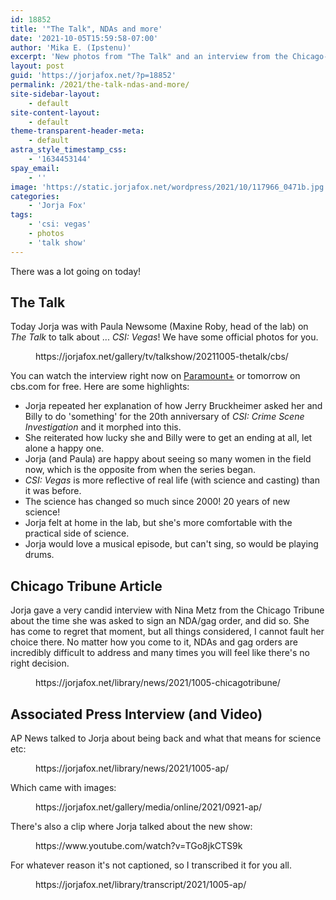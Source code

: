 ```yaml
---
id: 18852
title: '"The Talk", NDAs and more'
date: '2021-10-05T15:59:58-07:00'
author: 'Mika E. (Ipstenu)'
excerpt: 'New photos from "The Talk" and an interview from the Chicago-Tribune.'
layout: post
guid: 'https://jorjafox.net/?p=18852'
permalink: /2021/the-talk-ndas-and-more/
site-sidebar-layout:
    - default
site-content-layout:
    - default
theme-transparent-header-meta:
    - default
astra_style_timestamp_css:
    - '1634453144'
spay_email:
    - ''
image: 'https://static.jorjafox.net/wordpress/2021/10/117966_0471b.jpg'
categories:
    - 'Jorja Fox'
tags:
    - 'csi: vegas'
    - photos
    - 'talk show'
---
```


There was a lot going on today!

<h2>The Talk</h2>

Today Jorja was with Paula Newsome (Maxine Roby, head of the lab) on <em>The Talk</em> to talk about ... <em>CSI: Vegas</em>! We have some official photos for you.

<figure class="wp-block-embed is-type-wp-embed is-provider-official-photos-cbs-fans-of-lefox-gallery wp-block-embed-official-photos-cbs-fans-of-lefox-gallery"><div class="wp-block-embed__wrapper">
https://jorjafox.net/gallery/tv/talkshow/20211005-thetalk/cbs/
</div></figure>

You can watch the interview right now on <a href="https://paramountplus.qflm.net/c/1242493/1154423/3065">Paramount+</a> or tomorrow on cbs.com for free. Here are some highlights:

<ul><li>Jorja repeated her explanation of how Jerry Bruckheimer asked her and Billy to do 'something' for the 20th anniversary of <em>CSI: Crime Scene Investigation</em> and it morphed into this.</li><li>She reiterated how lucky she and Billy were to get an ending at all, let alone a happy one.</li><li>Jorja (and Paula) are happy about seeing so many women in the field now, which is the opposite from when the series began.</li><li><em>CSI: Vegas</em> is more reflective of real life (with science and casting) than it was before.</li><li>The science has changed so much since 2000! 20 years of new science!</li><li>Jorja felt at home in the lab, but she's more comfortable with the practical side of science.</li><li>Jorja would love a musical episode, but can't sing, so would be playing drums.</li></ul>

<h2>Chicago Tribune Article</h2>

Jorja gave a very candid interview with Nina Metz from the Chicago Tribune about the time she was asked to sign an NDA/gag order, and did so. She has come to regret that moment, but all things considered, I cannot fault her choice there. No matter how you come to it, NDAs and gag orders are incredibly difficult to address and many times you will feel like there's no right decision.

<figure class="wp-block-embed is-type-wp-embed is-provider-fans-of-lefox-library wp-block-embed-fans-of-lefox-library"><div class="wp-block-embed__wrapper">
https://jorjafox.net/library/news/2021/1005-chicagotribune/
</div></figure>

<h2>Associated Press Interview (and Video)</h2>

AP News talked to Jorja about being back and what that means for science etc:

<figure class="wp-block-embed is-type-wp-embed is-provider-fans-of-lefox-library wp-block-embed-fans-of-lefox-library"><div class="wp-block-embed__wrapper">
https://jorjafox.net/library/news/2021/1005-ap/
</div></figure>

Which came with images:

<figure class="wp-block-embed is-type-wp-embed is-provider-associated-press-fans-of-lefox-gallery wp-block-embed-associated-press-fans-of-lefox-gallery"><div class="wp-block-embed__wrapper">
https://jorjafox.net/gallery/media/online/2021/0921-ap/
</div></figure>

There's also a clip where Jorja talked about the new show:

<figure class="wp-block-embed is-type-video is-provider-youtube wp-block-embed-youtube wp-embed-aspect-16-9 wp-has-aspect-ratio"><div class="wp-block-embed__wrapper">
https://www.youtube.com/watch?v=TGo8jkCTS9k
</div></figure>

For whatever reason it's not captioned, so I transcribed it for you all.

<figure class="wp-block-embed is-type-wp-embed is-provider-fans-of-lefox-library wp-block-embed-fans-of-lefox-library"><div class="wp-block-embed__wrapper">
https://jorjafox.net/library/transcript/2021/1005-ap/
</div></figure>
